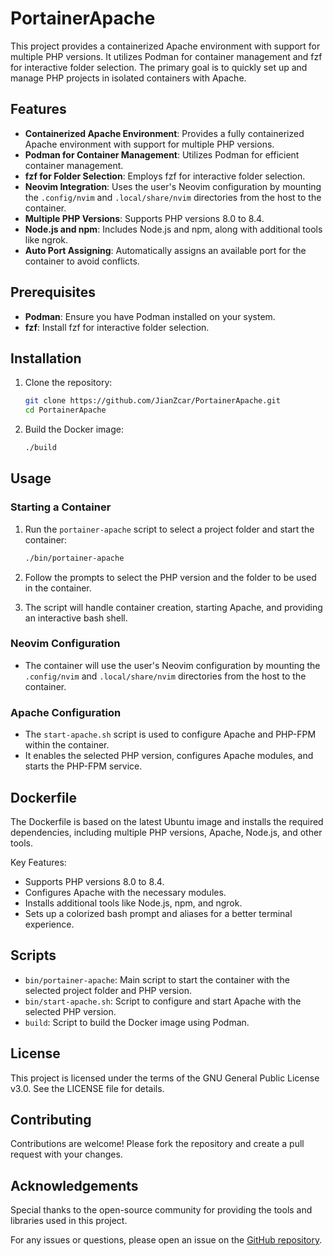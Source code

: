 # PortainerApache

This project provides a containerized Apache environment with support for multiple PHP versions. It utilizes Podman for container management and fzf for interactive folder selection. The primary goal is to quickly set up and manage PHP projects in isolated containers with Apache.

## Features

- **Containerized Apache Environment**: Provides a fully containerized Apache environment with support for multiple PHP versions.
- **Podman for Container Management**: Utilizes Podman for efficient container management.
- **fzf for Folder Selection**: Employs fzf for interactive folder selection.
- **Neovim Integration**: Uses the user's Neovim configuration by mounting the `.config/nvim` and `.local/share/nvim` directories from the host to the container.
- **Multiple PHP Versions**: Supports PHP versions 8.0 to 8.4.
- **Node.js and npm**: Includes Node.js and npm, along with additional tools like ngrok.
- **Auto Port Assigning**: Automatically assigns an available port for the container to avoid conflicts.

## Prerequisites

- **Podman**: Ensure you have Podman installed on your system.
- **fzf**: Install fzf for interactive folder selection.

## Installation

1. Clone the repository:
   ```sh
   git clone https://github.com/JianZcar/PortainerApache.git
   cd PortainerApache
   ```

2. Build the Docker image:
   ```sh
   ./build
   ```

## Usage

### Starting a Container

1. Run the `portainer-apache` script to select a project folder and start the container:
   ```sh
   ./bin/portainer-apache
   ```

2. Follow the prompts to select the PHP version and the folder to be used in the container.

3. The script will handle container creation, starting Apache, and providing an interactive bash shell.

### Neovim Configuration

- The container will use the user's Neovim configuration by mounting the `.config/nvim` and `.local/share/nvim` directories from the host to the container.

### Apache Configuration

- The `start-apache.sh` script is used to configure Apache and PHP-FPM within the container.
- It enables the selected PHP version, configures Apache modules, and starts the PHP-FPM service.

## Dockerfile

The Dockerfile is based on the latest Ubuntu image and installs the required dependencies, including multiple PHP versions, Apache, Node.js, and other tools.

Key Features:
- Supports PHP versions 8.0 to 8.4.
- Configures Apache with the necessary modules.
- Installs additional tools like Node.js, npm, and ngrok.
- Sets up a colorized bash prompt and aliases for a better terminal experience.

## Scripts

- `bin/portainer-apache`: Main script to start the container with the selected project folder and PHP version.
- `bin/start-apache.sh`: Script to configure and start Apache with the selected PHP version.
- `build`: Script to build the Docker image using Podman.

## License

This project is licensed under the terms of the GNU General Public License v3.0. See the LICENSE file for details.

## Contributing

Contributions are welcome! Please fork the repository and create a pull request with your changes.

## Acknowledgements

Special thanks to the open-source community for providing the tools and libraries used in this project.

For any issues or questions, please open an issue on the [GitHub repository](https://github.com/JianZcar/PortainerApache/issues).
